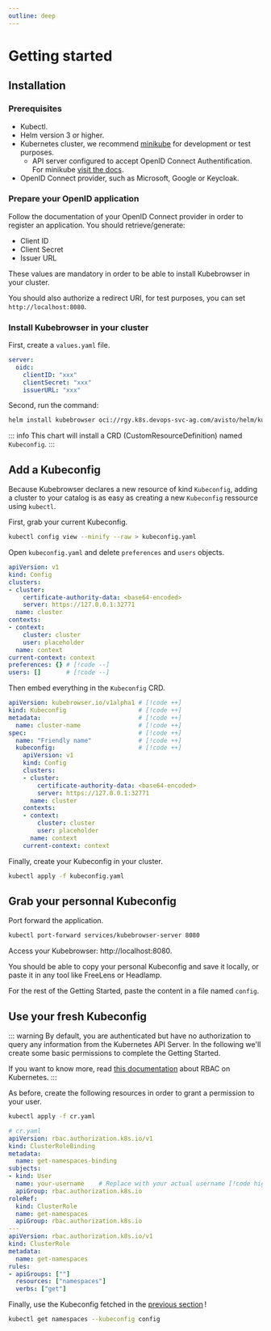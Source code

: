 ```yaml
---
outline: deep
---
```


# Getting started
## Installation
### Prerequisites

- Kubectl.
- Helm version 3 or higher.
- Kubernetes cluster, we recommend [minikube](https://minikube.sigs.k8s.io/docs/) for development or test purposes.
  - API server configured to accept OpenID Connect Authentification. For minikube [visit the docs](https://minikube.sigs.k8s.io/docs/tutorials/openid_connect_auth/).
- OpenID Connect provider, such as Microsoft, Google or Keycloak.

### Prepare your OpenID application

Follow the documentation of your OpenID Connect provider in order to register an application. You should retrieve/generate:

- Client ID
- Client Secret
- Issuer URL

These values are mandatory in order to be able to install Kubebrowser in your cluster.

You should also authorize a redirect URI, for test purposes, you can set `http://localhost:8080`.

### Install Kubebrowser in your cluster

First, create a `values.yaml` file.

```yaml
server:
  oidc:
    clientID: "xxx"
    clientSecret: "xxx"
    issuerURL: "xxx"
```
Second, run the command:

```sh
helm install kubebrowser oci://rgy.k8s.devops-svc-ag.com/avisto/helm/kubebrowser --version 0.5.1 -f values.yaml
```

::: info
This chart will install a CRD (CustomResourceDefinition) named `Kubeconfig`.
:::

## Add a Kubeconfig

Because Kubebrowser declares a new resource of kind `Kubeconfig`, adding a cluster to your catalog is as easy as creating a new `Kubeconfig` ressource using `kubectl`.

First, grab your current Kubeconfig.

```sh
kubectl config view --minify --raw > kubeconfig.yaml
```

Open `kubeconfig.yaml` and delete `preferences` and `users` objects.

```yaml
apiVersion: v1
kind: Config
clusters:
- cluster:
    certificate-authority-data: <base64-encoded>
    server: https://127.0.0.1:32771
  name: cluster
contexts:
- context:
    cluster: cluster
    user: placeholder
  name: context
current-context: context
preferences: {} # [!code --]
users: []       # [!code --]
```

Then embed everything in the `Kubeconfig` CRD.

```yaml
apiVersion: kubebrowser.io/v1alpha1 # [!code ++]
kind: Kubeconfig                    # [!code ++]
metadata:                           # [!code ++]
  name: cluster-name                # [!code ++]
spec:                               # [!code ++]
  name: "Friendly name"             # [!code ++]
  kubeconfig:                       # [!code ++]
    apiVersion: v1
    kind: Config
    clusters:
    - cluster:
        certificate-authority-data: <base64-encoded>
        server: https://127.0.0.1:32771
      name: cluster
    contexts:
    - context:
        cluster: cluster
        user: placeholder
      name: context
    current-context: context
```

Finally, create your Kubeconfig in your cluster.

```sh
kubectl apply -f kubeconfig.yaml
```

## Grab your personnal Kubeconfig

Port forward the application.

```sh
kubectl port-forward services/kubebrowser-server 8080
```

Access your Kubebrowser: http://localhost:8080.

You should be able to copy your personal Kubeconfig and save it locally, or paste it in any tool like FreeLens or Headlamp.

For the rest of the Getting Started, paste the content in a file named `config`.

## Use your fresh Kubeconfig

::: warning
By default, you are authenticated but have no authorization to query any information from the Kubernetes API Server. In the following we'll create some basic permissions to complete the Getting Started.

If you want to know more, read [this documentation](https://kubernetes.io/docs/reference/access-authn-authz/rbac) about RBAC on Kubernetes.
:::

As before, create the following resources in order to grant a permission to your user.
```sh
kubectl apply -f cr.yaml
```
```yaml
# cr.yaml
apiVersion: rbac.authorization.k8s.io/v1
kind: ClusterRoleBinding
metadata:
  name: get-namespaces-binding
subjects:
- kind: User
  name: your-username    # Replace with your actual username [!code highlight]
  apiGroup: rbac.authorization.k8s.io
roleRef:
  kind: ClusterRole
  name: get-namespaces
  apiGroup: rbac.authorization.k8s.io
---
apiVersion: rbac.authorization.k8s.io/v1
kind: ClusterRole
metadata:
  name: get-namespaces
rules:
- apiGroups: [""]
  resources: ["namespaces"]
  verbs: ["get"]
```

Finally, use the Kubeconfig fetched in the [previous section](#grab-your-personnal-kubeconfig) !

```sh
kubectl get namespaces --kubeconfig config
```
